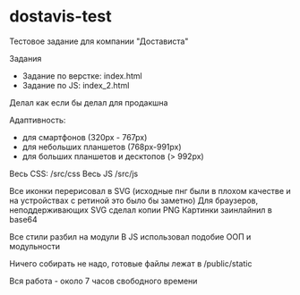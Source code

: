 # dostavis-test
Тестовое задание для компании "Достависта"

Задания
* Задание по верстке: index.html
* Задание по JS: index_2.html

Делал как если бы делал для продакшна

Адаптивность:
- для смартфонов (320px - 767px)
- для небольших планшетов (768px-991px)
- для больших планшетов и десктопов (> 992px)

Весь CSS: /src/css
Весь JS   /src/js

Все иконки перерисовал в SVG (исходные пнг были в плохом качестве и на устройствах с ретиной это было бы заметно)
Для браузеров, неподдерживающих SVG сделал копии PNG
Картинки заинлайнил в base64

Все стили разбил на модули
В JS использовал подобие ООП и модульности

Ничего собирать не надо, готовые файлы лежат в /public/static

Вся работа - около 7 часов свободного времени


